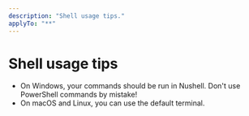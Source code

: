 ```yaml
---
description: "Shell usage tips."
applyTo: "**"
---
```


# Shell usage tips

- On Windows, your commands should be run in Nushell. Don't use PowerShell commands by mistake!
- On macOS and Linux, you can use the default terminal.
